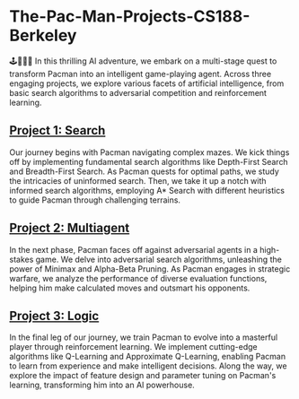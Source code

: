 # The-Pac-Man-Projects-CS188-Berkeley
🕹️👻👾👻 In this thrilling AI adventure, we embark on a multi-stage quest to transform Pacman into an intelligent game-playing agent. Across three engaging projects, we explore various facets of artificial intelligence, from basic search algorithms to adversarial competition and reinforcement learning.

## [Project 1: Search](https://inst.eecs.berkeley.edu/~cs188/sp22/project1/)
Our journey begins with Pacman navigating complex mazes. We kick things off by implementing fundamental search algorithms like Depth-First Search and Breadth-First Search. As Pacman quests for optimal paths, we study the intricacies of uninformed search. Then, we take it up a notch with informed search algorithms, employing A* Search with different heuristics to guide Pacman through challenging terrains.

## [Project 2: Multiagent](https://inst.eecs.berkeley.edu/~cs188/sp22/project2/)
In the next phase, Pacman faces off against adversarial agents in a high-stakes game. We delve into adversarial search algorithms, unleashing the power of Minimax and Alpha-Beta Pruning. As Pacman engages in strategic warfare, we analyze the performance of diverse evaluation functions, helping him make calculated moves and outsmart his opponents.

## [Project 3: Logic](https://inst.eecs.berkeley.edu/~cs188/sp22/project3/)
In the final leg of our journey, we train Pacman to evolve into a masterful player through reinforcement learning. We implement cutting-edge algorithms like Q-Learning and Approximate Q-Learning, enabling Pacman to learn from experience and make intelligent decisions. Along the way, we explore the impact of feature design and parameter tuning on Pacman's learning, transforming him into an AI powerhouse.
